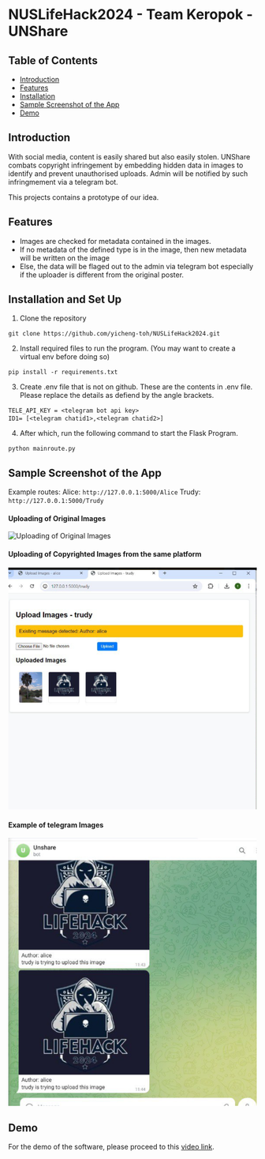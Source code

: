# NUSLifeHack2024 - Team Keropok - UNShare

## Table of Contents
- [Introduction](#introduction)
- [Features](#features)
- [Installation](#installation-and-set-up)
- [Sample Screenshot of the App](#sample-screenshot-of-the-app)
- [Demo](#demo)

## Introduction
With social media, content is easily shared but also easily stolen. UNShare combats copyright infringement by embedding hidden data in images to identify and prevent unauthorised uploads. Admin will be notified by such infringmement via a telegram bot.

This projects contains a prototype of our idea.

## Features
- Images are checked for metadata contained in the images.
- If no metadata of the defined type is in the image, then new metadata will be written on the image
- Else, the data will be flaged out to the admin via telegram bot especially if the uploader is different from the original poster.

## Installation and Set Up
1. Clone the repository
```
git clone https://github.com/yicheng-toh/NUSLifeHack2024.git
```
2. Install required files to run the program. (You may want to create a virtual env before doing so)
```
pip install -r requirements.txt
```
3. Create .env file that is not on github.
These are the contents in .env file. Please replace the details as defiend by the angle brackets.
```
TELE_API_KEY = <telegram bot api key>
ID1= [<telegram chatid1>,<telegram chatid2>]
```
4. After which, run the following command to start the Flask Program.
```
python mainroute.py
```
## Sample Screenshot of the App

Example routes:
Alice: ```http://127.0.0.1:5000/Alice```
Trudy: ```http://127.0.0.1:5000/Trudy```

#### Uploading of Original Images
![Uploading of Original Images](./docs_pics/AliceDemo.png)
#### Uploading of Copyrighted Images from the same platform
![Uploading of Copyrighted Images from the same platform](./docs_pics/TrudyDemo.png)
#### Example of telegram Images
![Example of telegram Images](./docs_pics/TelegramDemo.png)


## Demo
For the demo of the software, please proceed to this [video link](https://youtu.be/CUzaZSwAA_I).